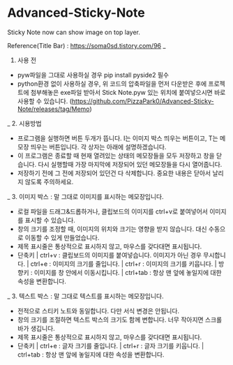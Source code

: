 # Advanced-Sticky-Note
Sticky Note now can show image on top layer.

Reference(Title Bar) : https://soma0sd.tistory.com/96
_
1. 사용 전
- pyw파일을 그대로 사용하실 경우 pip install pyside2 필수
- python환경 없이 사용하실 경우, 위 코드의 압축파일을 먼저 다운받은 후에 프로젝트에 첨부해놓은 exe파일 받아서
  Stick Note.pyw 있는 위치에 붙여넣으시면 바로 사용할 수 있습니다. (https://github.com/PizzaPark0/Advanced-Sticky-Note/releases/tag/Memo)

_
2. 시용방법
- 프로그램을 실행하면 버튼 두개가 뜹니다. I는 이미지 박스 띄우는 버튼이고,
  T는 메모장 띄우는 버튼입니다. 각 상자는 아래에 설명하겠습니다.
- 이 프로그램은 종료할 때 현재 열려있는 상태의 메모장들을 모두 저장하고 창을 닫습니다.
  다시 실행할때 가장 마지막에 저장되어 있던 메모장들을 다시 열어줍니다.
- 저장하기 전에 그 전에 저장되어 있던건 다 삭제합니다. 중요한 내용은 닫아서 날리지 않도록 주의하세요.

_
3. 이미지 박스 : 말 그대로 이미지를 표시하는 메모장입니다.
- 로컬 파일을 드래그&드롭하거나, 클립보드의 이미지를 ctrl+v로 붙여넣어서 이미지를 표시할 수 있습니다.
- 창의 크기를 조정할 때, 이미지의 위치와 크기는 영향을 받지 않습니다. 대신 수동으로 이동할 수 있게 만들었습니다.
- 제목 표시줄은 통상적으로 표시하지 않고, 마우스를 갖다대면 표시됩니다.
- 단축키
  | ctrl+v : 클립보드의 이미지를 붙여넣습니다. 이미지가 아닌 경우 무시합니다.
  | ctrl+e : 이미지의 크기를 줄입니다.
  | ctrl+r : 이미지의 크기를 키웁니다.
  | 방향키 : 이미지를 창 안에서 이동시킵니다.
  | ctrl+tab : 항상 맨 앞에 놓일지에 대한 속성을 변환합니다.

_
3. 텍스트 박스 : 말 그대로 텍스트를 표시하는 메모장입니다.
- 전적으로 스티키 노트와 동일합니다. 다만 서식 변경은 안됩니다.
- 창의 크기를 조절하면 텍스트 박스의 크기도 함께 변합니다. 너무 작아지면 스크롤바가 생깁니다.
- 제목 표시줄은 통상적으로 표시하지 않고, 마우스를 갖다대면 표시됩니다.
- 단축키
  | ctrl+e : 글자 크기를 줄입니다.
  | ctrl+r : 글자 크기를 키웁니다.
  | ctrl+tab : 항상 맨 앞에 놓일지에 대한 속성을 변환합니다.
